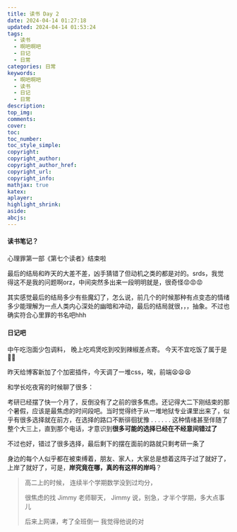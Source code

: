 ```yaml
---
title: 读书 Day 2
date: 2024-04-14 01:27:18
updated: 2024-04-14 01:53:24
tags:
  - 读书
  - 啊吧啊吧
  - 日记
  - 日常
categories: 日常
keywords:
  - 啊吧啊吧
  - 读书
  - 日记
  - 日常
description: 
top_img:
comments:
cover:
toc:
toc_number:
toc_style_simple:
copyright:
copyright_author:
copyright_author_href:
copyright_url:
copyright_info:
mathjax: true
katex:
aplayer:
highlight_shrink:
aside:
abcjs:
---
```


#### 读书笔记？

心理罪第一部《第七个读者》结束啦

最后的结局和昨天的大差不差，凶手猜错了但动机之类的都是对的。srds，我觉得这不是我的问题啊orz，中间突然多出来一段明明就是，很奇怪😡😡😡

其实感觉最后的结局多少有些魔幻了，怎么说，前几个的时候那种有点变态的情绪多少能理解为一点人类内心深处的幽暗和冲动，最后的结局就很，，，抽象。不过也确实符合心里罪的书名吧hhh

#### 日记吧

中午吃泡面少包调料，
晚上吃鸡煲吃到咬到辣椒差点寄。
今天不宜吃饭了属于是😵‍💫

昨天给博客新加了个加密插件，今天调了一堆css，唉，前端😫😫😫

和学长吃夜宵的时候聊了很多：

考研已经摆了快一个月了，反倒没有了之前的很多焦虑。还记得大二下刚结束的那个暑假，应该是最焦虑的时间段吧。当时觉得终于从一堆地狱专业课里出来了，似乎有很多选择就在前方，在选择的路口不断徘徊犹豫 . . . . . . 这种情绪甚至伴随了整个大三上，直到那个电话，才意识到**很多可能的选择已经在不经意间错过了**

不过也好，错过了很多选择，最后剩下的摆在面前的路就只剩考研一条了

身边的每个人似乎都在被束缚着，朋友、家人，大家总是想着这阵子过了就好了，上岸了就好了，可是，**岸究竟在哪，真的有这样的岸吗**？

> 高二上的时候，
> 连续半个学期数学没到过均分，
>
> 很焦虑的找 Jimmy 老师聊天，
>  Jimmy 说，别急，才半个学期，多大点事儿
>
> 后来上网课，考了全班倒一
> 我觉得他说的对
